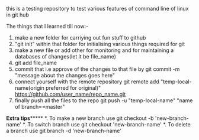 this is a testing repository to test various features of command line of linux in git hub


The things that I learned till now:-

1. make a new folder for carriying out fun stuff to github
2. "git init" within that folder for initialising various things required for git
3. make a new file or add other for monitoring and for maintaining a databases of changes(let it be file_name)
4. git add file_name 
5. commit that i.e approve of the changes to that file by git commit -m "message about the changes goes here"
6. connect yourself with the remote repository  git remote add "temp-local-name(origin preferred for original)" https://github.com/user_name/repo_name.git
7. finally push all the files to the repo git push -u "temp-local-name" "name of branch==master"


******Extra tips***********
*. To make a new branch use git checkout -b 'new-branch-name'
*. To switch branch use git checkout 'new-branch-name'
*. To delete a branch use git branch -d 'new-branch-name'
